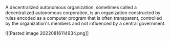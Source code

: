 A decentralized autonomous organization, sometimes called a decentralized autonomous corporation, is an organization constructed by rules encoded as a computer program that is often transparent, controlled by the organization's members and not influenced by a central government.

![[Pasted image 20220816114934.png]]